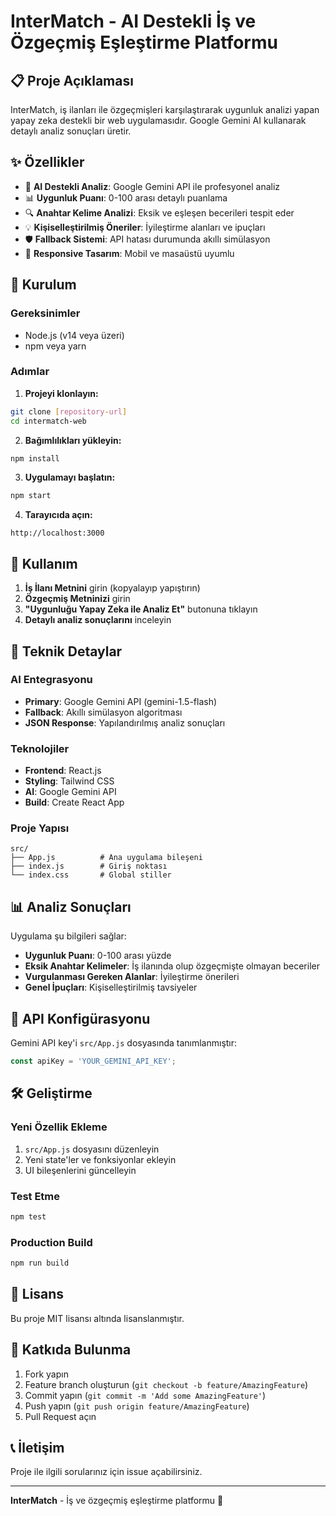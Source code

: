 # InterMatch - AI Destekli İş ve Özgeçmiş Eşleştirme Platformu

## 📋 Proje Açıklaması

InterMatch, iş ilanları ile özgeçmişleri karşılaştırarak uygunluk analizi yapan yapay zeka destekli bir web uygulamasıdır. Google Gemini AI kullanarak detaylı analiz sonuçları üretir.

## ✨ Özellikler

- 🤖 **AI Destekli Analiz**: Google Gemini API ile profesyonel analiz
- 📊 **Uygunluk Puanı**: 0-100 arası detaylı puanlama
- 🔍 **Anahtar Kelime Analizi**: Eksik ve eşleşen becerileri tespit eder
- 💡 **Kişiselleştirilmiş Öneriler**: İyileştirme alanları ve ipuçları
- 🛡️ **Fallback Sistemi**: API hatası durumunda akıllı simülasyon
- 📱 **Responsive Tasarım**: Mobil ve masaüstü uyumlu

## 🚀 Kurulum

### Gereksinimler
- Node.js (v14 veya üzeri)
- npm veya yarn

### Adımlar

1. **Projeyi klonlayın:**
```bash
git clone [repository-url]
cd intermatch-web
```

2. **Bağımlılıkları yükleyin:**
```bash
npm install
```

3. **Uygulamayı başlatın:**
```bash
npm start
```

4. **Tarayıcıda açın:**
```
http://localhost:3000
```

## 🎯 Kullanım

1. **İş İlanı Metnini** girin (kopyalayıp yapıştırın)
2. **Özgeçmiş Metninizi** girin
3. **"Uygunluğu Yapay Zeka ile Analiz Et"** butonuna tıklayın
4. **Detaylı analiz sonuçlarını** inceleyin

## 🔧 Teknik Detaylar

### AI Entegrasyonu
- **Primary**: Google Gemini API (gemini-1.5-flash)
- **Fallback**: Akıllı simülasyon algoritması
- **JSON Response**: Yapılandırılmış analiz sonuçları

### Teknolojiler
- **Frontend**: React.js
- **Styling**: Tailwind CSS
- **AI**: Google Gemini API
- **Build**: Create React App

### Proje Yapısı
```
src/
├── App.js          # Ana uygulama bileşeni
├── index.js        # Giriş noktası
└── index.css       # Global stiller
```

## 📊 Analiz Sonuçları

Uygulama şu bilgileri sağlar:
- **Uygunluk Puanı**: 0-100 arası yüzde
- **Eksik Anahtar Kelimeler**: İş ilanında olup özgeçmişte olmayan beceriler
- **Vurgulanması Gereken Alanlar**: İyileştirme önerileri
- **Genel İpuçları**: Kişiselleştirilmiş tavsiyeler

## 🔑 API Konfigürasyonu

Gemini API key'i `src/App.js` dosyasında tanımlanmıştır:
```javascript
const apiKey = 'YOUR_GEMINI_API_KEY';
```

## 🛠️ Geliştirme

### Yeni Özellik Ekleme
1. `src/App.js` dosyasını düzenleyin
2. Yeni state'ler ve fonksiyonlar ekleyin
3. UI bileşenlerini güncelleyin

### Test Etme
```bash
npm test
```

### Production Build
```bash
npm run build
```

## 📝 Lisans

Bu proje MIT lisansı altında lisanslanmıştır.

## 🤝 Katkıda Bulunma

1. Fork yapın
2. Feature branch oluşturun (`git checkout -b feature/AmazingFeature`)
3. Commit yapın (`git commit -m 'Add some AmazingFeature'`)
4. Push yapın (`git push origin feature/AmazingFeature`)
5. Pull Request açın

## 📞 İletişim

Proje ile ilgili sorularınız için issue açabilirsiniz.

---

**InterMatch** - İş ve özgeçmiş eşleştirme platformu 🚀
